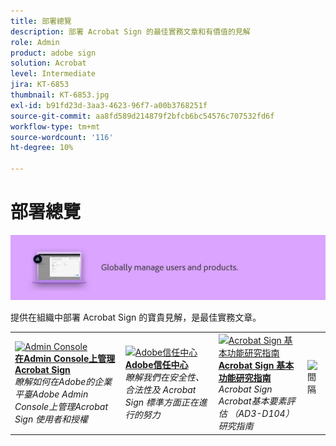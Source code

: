 ```yaml
---
title: 部署總覽
description: 部署 Acrobat Sign 的最佳實務文章和有價值的見解
role: Admin
product: adobe sign
solution: Acrobat
level: Intermediate
jira: KT-6853
thumbnail: KT-6853.jpg
exl-id: b91fd23d-3aa3-4623-96f7-a00b3768251f
source-git-commit: aa8fd589d214879f2bfcb6bc54576c707532fd6f
workflow-type: tm+mt
source-wordcount: '116'
ht-degree: 10%

---
```


# 部署總覽

![Sign 部署影像](assets/Hero-Deploy.png)

提供在組織中部署 Acrobat Sign 的寶貴見解，是最佳實務文章。

<table style="table-layout:fixed">
<tr>
  <td>
    <a href="https://helpx.adobe.com/tw/enterprise/using/adobe-sign-for-enterprise.html" target="_blank">
      <img alt="Admin Console" src="assets/Deploy_Admin.png" />
    </a>
    <div>
    <a href="https://helpx.adobe.com/tw/enterprise/using/adobe-sign-for-enterprise.html" target="_blank"><strong>在Admin Console上管理Acrobat Sign</strong></a>
    </div>
    <em>瞭解如何在Adobe的企業平臺Adobe Admin Console上管理Acrobat Sign 使用者和授權</em>
    <br>
  </td>
  <td>
    <a href="https://www.adobe.com/trust/document-cloud-security.html" target="_blank">
      <img alt="Adobe信任中心" src="assets/Deploy_Trust.png" />
    </a>
    <div>
    <a href="https://www.adobe.com/trust/document-cloud-security.html" target="_blank"><strong>Adobe信任中心</strong></a>
    </div>
    <em>瞭解我們在安全性、合法性及 Acrobat Sign 標準方面正在進行的努力</em>
    <br>
  </td>
  <td>
    <a href="assets/SignStudyGuide.pdf">
      <img alt="Acrobat Sign 基本功能研究指南" src="assets/SignStudyGuide.png" />
    </a>
    <div>
    <a href="assets/SignStudyGuide.pdf"><strong>Acrobat Sign 基本功能研究指南</strong></a>
    </div>
    <em>Acrobat Sign Acrobat基本要素評估 （AD3-D104） 研究指南</em>
    <br>
  </td>
  <td>
    <img alt="間隔" src="assets/Whitespacer.png" />
    <div>
    <br>
  </td>
</tr>
</table>
